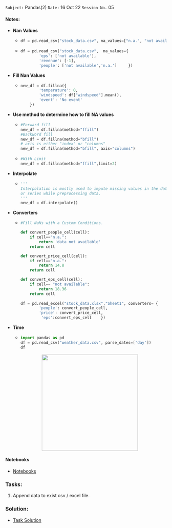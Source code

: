 `Subject:` Pandas(2)
 `Date:` 16 Oct 22 `Session No.` 05

#### Notes:

- **Nan Values**

  - ```python
    df = pd.read_csv("stock_data.csv", na_values=["n.a.", "not available"]) 
    ```
  
  - ```python
    df = pd.read_csv("stock_data.csv",  na_values={
            'eps': ['not available'],
            'revenue': [-1],
            'people': ['not available','n.a.']     })
    ```
- **Fill Nan Values**
  
  - ```python
    new_df = df.fillna({
            'temperature': 0,
            'windspeed': df["windspeed"].mean(),
            'event': 'No event'
        })
    ```


- **Use method to determine how to fill NA values**

  - ```python
    #Forward fill
    new_df = df.fillna(method="ffill")
    #Backword fill
    new_df = df.fillna(method="bfill")
    # axis is either "index" or "columns"
    new_df = df.fillna(method="bfill", axis="columns") 
    ```

  - ```python
    #With Limit
    new_df = df.fillna(method="ffill",limit=2)
    ```
  
- **Interpolate**


  - ```python
    '''
    Interpolation is mostly used to impute missing values in the dataframe 
    or series while preprocessing data.
    '''
    new_df = df.interpolate()
    ```


- **Converters**

  - ```python
    #Fill NaNs with a Custom Conditions.
    
    def convert_people_cell(cell):
        if cell=="n.a.":
            return 'data not available'
        return cell
    
    def convert_price_cell(cell):
        if cell=="n.a.":
            return 14.8
        return cell
    
    def convert_eps_cell(cell):
        if cell== "not available":
            return 18.36
        return cell
        
    df = pd.read_excel("stock_data.xlsx","Sheet1", converters= {
            'people': convert_people_cell,
            'price': convert_price_cell,
             'eps':convert_eps_cell    })
    ```
    
    
  
- **Time**

  - ```python
    import pandas as pd
    df = pd.read_csv("weather_data.csv", parse_dates=['day'])
    df
    ```

  <p align="center"><img src='https://i.imgur.com/gbLphow.jpeg' width="300"/>

#### Notebooks

- [Notebooks](https://github.com/AhmedUZaki/INSTANT-AI/tree/main/Track%203_Data%20Analysis/Session%2005/Notebooks)

### Tasks:

1. Append data to exist csv / excel file.

### Solution:

- [Task Solution](https://github.com/AhmedUZaki/INSTANT-AI/blob/main/Track%202_%20Mathematics%20%20for%20Data%20science/Session%2003/Task%20Solution.md)

